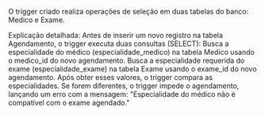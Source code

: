 O trigger criado realiza operações de seleção em duas tabelas do banco:
Medico e Exame.

Explicação detalhada:
Antes de inserir um novo registro na tabela Agendamento, o trigger executa duas consultas (SELECT): Busca a especialidade do médico (especialidade_medico) na tabela Medico usando o medico_id do novo agendamento. Busca a especialidade requerida do exame (especialidade_exame) na tabela Exame usando o exame_id do novo agendamento.
Após obter esses valores, o trigger compara as especialidades.
Se forem diferentes, o trigger impede o agendamento, lançando um erro com a mensagem: "Especialidade do médico não é compatível com o exame agendado."
